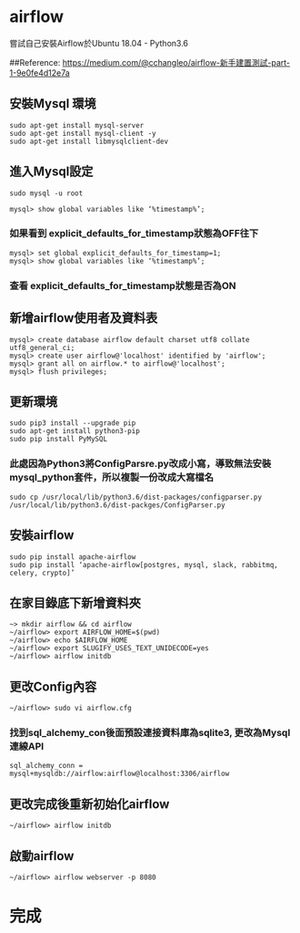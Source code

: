 # airflow
嘗試自己安裝Airflow於Ubuntu 18.04 - Python3.6

##﻿Reference: https://medium.com/@cchangleo/airflow-新手建置測試-part-1-9e0fe4d12e7a


## 安裝Mysql 環境
```
sudo apt-get install mysql-server
sudo apt-get install mysql-client -y
sudo apt-get install libmysqlclient-dev
```

## 進入Mysql設定
```
sudo mysql -u root

mysql> show global variables like ‘%timestamp%’;
```
### 如果看到 explicit_defaults_for_timestamp狀態為OFF往下
```
mysql> set global explicit_defaults_for_timestamp=1;
mysql> show global variables like ‘%timestamp%’;
```
### 查看 explicit_defaults_for_timestamp狀態是否為ON

## 新增airflow使用者及資料表
```
mysql> create database airflow default charset utf8 collate utf8_general_ci;
mysql> create user airflow@'localhost' identified by 'airflow';
mysql> grant all on airflow.* to airflow@'localhost';
mysql> flush privileges;
```

## 更新環境
```
sudo pip3 install --upgrade pip
sudo apt-get install python3-pip
sudo pip install PyMySQL
```

### 此處因為Python3將ConfigParsre.py改成小寫，導致無法安裝mysql_python套件，所以複製一份改成大寫檔名
```
sudo cp /usr/local/lib/python3.6/dist-packages/configparser.py /usr/local/lib/python3.6/dist-packges/ConfigParser.py
```


## 安裝airflow
```
sudo pip install apache-airflow
sudo pip install ‘apache-airflow[postgres, mysql, slack, rabbitmq, celery, crypto]’
```

## 在家目錄底下新增資料夾
```
~> mkdir airflow && cd airflow
~/airflow> export AIRFLOW_HOME=$(pwd)
~/airflow> echo $AIRFLOW_HOME
~/airflow> export SLUGIFY_USES_TEXT_UNIDECODE=yes
~/airflow> airflow initdb
```

## 更改Config內容
```
~/airflow> sudo vi airflow.cfg
```

### 找到sql_alchemy_con後面預設連接資料庫為sqlite3, 更改為Mysql連線API
```
sql_alchemy_conn = mysql+mysqldb://airflow:airflow@localhost:3306/airflow
```

## 更改完成後重新初始化airflow
```
~/airflow> airflow initdb
```

## 啟動airflow
```
~/airflow> airflow webserver -p 8080
```

# 完成
